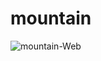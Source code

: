 # mountain
![mountain-Web](https://user-images.githubusercontent.com/101082465/188484023-2597fe06-0961-4f67-b243-eef29ff44c12.png)
